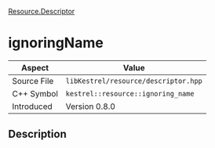 [Resource.Descriptor](index)
# ignoringName
| Aspect | Value |
| --- | --- |
| Source File | `libKestrel/resource/descriptor.hpp` |
| C++ Symbol | `kestrel::resource::ignoring_name` |
| Introduced | Version 0.8.0 |
## Description

